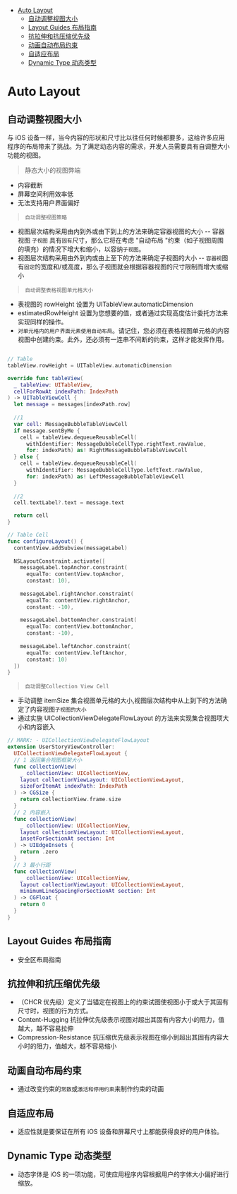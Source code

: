 <!-- @import "[TOC]" {cmd="toc" depthFrom=1 depthTo=6 orderedList=false} -->

<!-- code_chunk_output -->

- [Auto Layout](#auto-layout)
  - [自动调整视图大小](#自动调整视图大小)
  - [Layout Guides 布局指南](#layout-guides-布局指南)
  - [抗拉伸和抗压缩优先级](#抗拉伸和抗压缩优先级)
  - [动画自动布局约束](#动画自动布局约束)
  - [自适应布局](#自适应布局)
  - [Dynamic Type 动态类型](#dynamic-type-动态类型)

<!-- /code_chunk_output -->

# Auto Layout

## 自动调整视图大小

与 iOS 设备一样，当今内容的形状和尺寸比以往任何时候都要多，这给许多应用程序的布局带来了挑战。为了满足动态内容的需求，开发人员需要具有自调整大小功能的视图。

> 静态大小的视图弊端

- 内容截断
- 屏幕空间利用效率低
- 无法支持用户界面偏好

> `自动调整视图策略`

- 视图层次结构采用由内到外或由下到上的方法来确定容器视图的大小 -- 容器视图 `子视图` 具有`固有`尺寸，那么它将在考虑 "自动布局 "约束（如子视图周围的填充）的情况下增大和缩小，以容纳`子视图`。
- 视图层次结构采用由外到内或由上至下的方法来确定子视图的大小 -- `容器视`图有`固定`的宽度和/或高度，那么子视图就会根据容器视图的尺寸限制而增大或缩小

> `自动调整表格视图单元格大小`

- 表视图的 rowHeight 设置为 UITableView.automaticDimension
- estimatedRowHeight 设置为您想要的值，或者通过实现高度估计委托方法来实现同样的操作。
- `对单元格内的用户界面元素使用自动布局`。请记住，您必须在表格视图单元格的内容视图中创建约束。此外，还必须有一连串不间断的约束，这样才能发挥作用。

```swift

// Table
tableView.rowHeight = UITableView.automaticDimension

override func tableView(
  _ tableView: UITableView, 
  cellForRowAt indexPath: IndexPath
) -> UITableViewCell {
  let message = messages[indexPath.row]
  
  //1
  var cell: MessageBubbleTableViewCell
  if message.sentByMe {
    cell = tableView.dequeueReusableCell(
      withIdentifier: MessageBubbleCellType.rightText.rawValue,
      for: indexPath) as! RightMessageBubbleTableViewCell
  } else {
    cell = tableView.dequeueReusableCell(
      withIdentifier: MessageBubbleCellType.leftText.rawValue,
      for: indexPath) as! LeftMessageBubbleTableViewCell
  }
  
  //2
  cell.textLabel?.text = message.text

  return cell
}
```

```swift
// Table Cell
func configureLayout() {
  contentView.addSubview(messageLabel)
  
  NSLayoutConstraint.activate([
    messageLabel.topAnchor.constraint(
      equalTo: contentView.topAnchor, 
      constant: 10),
   
    messageLabel.rightAnchor.constraint(
      equalTo: contentView.rightAnchor, 
      constant: -10),
   
    messageLabel.bottomAnchor.constraint(
      equalTo: contentView.bottomAnchor, 
      constant: -10),
   
    messageLabel.leftAnchor.constraint(
      equalTo: contentView.leftAnchor, 
      constant: 10)
  ])
}
```

> `自动调整Collection View Cell`

- 手动调整 itemSize 集合视图单元格的大小,视图层次结构中从上到下的方法确定了内容视图`子视图的大小`
- 通过实施 UICollectionViewDelegateFlowLayout 的方法来实现集合视图项大小和内容嵌入

```swift
// MARK: - UICollectionViewDelegateFlowLayout
extension UserStoryViewController:
  UICollectionViewDelegateFlowLayout {
  // 1 返回集合视图框架大小
  func collectionView(
    _ collectionView: UICollectionView, 
    layout collectionViewLayout: UICollectionViewLayout, 
    sizeForItemAt indexPath: IndexPath
  ) -> CGSize {
    return collectionView.frame.size
  }
  // 2 内容嵌入
  func collectionView(
    _ collectionView: UICollectionView, 
    layout collectionViewLayout: UICollectionViewLayout, 
    insetForSectionAt section: Int
  ) -> UIEdgeInsets {
    return .zero
  }
  // 3 最小行距
  func collectionView(
    _ collectionView: UICollectionView, 
    layout collectionViewLayout: UICollectionViewLayout, 
    minimumLineSpacingForSectionAt section: Int
  ) -> CGFloat {
    return 0
  }
}
```

## Layout Guides 布局指南

- 安全区布局指南

## 抗拉伸和抗压缩优先级

- （CHCR 优先级）定义了当锚定在视图上的约束试图使视图小于或大于其固有尺寸时，视图的行为方式。
- Content-Hugging 抗拉伸优先级表示视图对超出其固有内容大小的阻力，值越大，越不容易拉伸
- Compression-Resistance 抗压缩优先级表示视图在缩小到超出其固有内容大小时的阻力，值越大，越不容易缩小

## 动画自动布局约束

- 通过改变约束的`常数`或`激活和停用约束`来制作约束的动画

## 自适应布局

- 适应性就是要保证在所有 iOS 设备和屏幕尺寸上都能获得良好的用户体验。

## Dynamic Type 动态类型

- 动态字体是 iOS 的一项功能，可使应用程序内容根据用户的字体大小偏好进行缩放。
